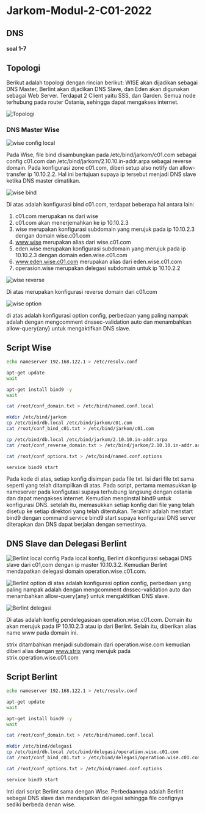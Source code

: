 # Jarkom-Modul-2-C01-2022

## **DNS**

#### soal 1-7

## Topologi

Berikut adalah topologi dengan rincian berikut: WISE akan dijadikan sebagai DNS Master, Berlint akan dijadikan DNS Slave, dan Eden akan digunakan sebagai Web Server. Terdapat 2 Client yaitu SSS, dan Garden. Semua node terhubung pada router Ostania, sehingga dapat mengakses internet.

![Topologi](./assets/topologi.png)

### **DNS Master Wise**

![wise config local](./assets/WISE/conf_local.png)

Pada Wise, file bind disambungkan pada /etc/bind/jarkom/c01.com sebagai config c01.com dan /etc/bind/jarkom/2.10.10.in-addr.arpa sebagai reverse domain.
Pada konfigurasi zone c01.com, diberi setup also notify dan allow-transfer ip 10.10.2.2. Hal ini bertujuan supaya ip tersebut menjadi DNS slave ketika DNS master dimatikan.

![wise bind](./assets/WISE/bind_jarkom.png)

Di atas adalah konfigurasi bind c01.com, terdapat beberapa hal antara lain:

1. c01.com merupakan ns dari wise
2. c01.com akan menerjemahkan ke ip 10.10.2.3
3. wise merupakan konfigurasi subdomain yang merujuk pada ip 10.10.2.3 dengan domain wise.c01.com
4. www.wise merupakan alias dari wise.c01.com
5. eden.wise merupakan konfigurasi subdomain yang merujuk pada ip 10.10.2.3 dengan domain eden.wise.c01.com
6. www.eden.wise.c01.com merupakan alias dari eden.wise.c01.com
7. operasion.wise merupakan delegasi subdomain untuk ip 10.10.2.2

![wise reverse](./assets/WISE/bind_reverse.png)

Di atas merupakan konfigurasi reverse domain dari c01.com

![wise option](./assets/WISE/conf_option.png)

di atas adalah konfigurasi option config, perbedaan yang paling nampak adalah dengan mengcomment dnssec-validation auto dan menambahkan allow-query{any} untuk mengaktifkan DNS slave.

## **Script Wise**

```bash
echo nameserver 192.168.122.1 > /etc/resolv.conf

apt-get update
wait

apt-get install bind9 -y
wait

cat /root/conf_domain.txt > /etc/bind/named.conf.local

mkdir /etc/bind/jarkom
cp /etc/bind/db.local /etc/bind/jarkom/c01.com
cat /root/conf_bind_c01.txt > /etc/bind/jarkom/c01.com

cp /etc/bind/db.local /etc/bind/jarkom/2.10.10.in-addr.arpa
cat /root/conf_reverse_domain.txt > /etc/bind/jarkom/2.10.10.in-addr.arpa

cat /root/conf_options.txt > /etc/bind/named.conf.options

service bind9 start
```

Pada kode di atas, setiap konfig disimpan pada file txt. Isi dari file txt sama seperti yang telah ditampilkan di atas. Pada script, pertama memasukkan ip nameserver pada konfigutasi supaya terhubung langsung dengan ostania dan dapat mengakses internet. Kemudian menginstal bind9 untuk konfigurasi DNS. setelah itu, memasukkan setiap konfig dari file yang telah disetup ke setiap direktori yang telah ditentukan. Terakhir adalah menstart bind9 dengan command service bind9 start supaya konfigurasi DNS server diterapkan dan DNS dapat berjalan dengan semestinya.


## **DNS Slave dan Delegasi Berlint**

![Berlint local config](./assets/Berlint/conf_local.png)
Pada local konfig, Berlint dikonfigurasi sebagai DNS slave dari c01,com dengan ip master 10.10.3.2. Kemudian Berlint mendapatkan delegasi domain operation.wise.c01.com.

![Berlint option](./assets/Berlint/conf_option.png)
di atas adalah konfigurasi option config, perbedaan yang paling nampak adalah dengan mengcomment dnssec-validation auto dan menambahkan allow-query{any} untuk mengaktifkan DNS slave.

![Berlint delegasi](./assets/Berlint/delegasi_bind.png)

Di atas adalah konfig pendelegasioan operation.wise.c01.com. Domain itu akan merujuk pada IP 10.10.2.3 atau ip dari Berlint. Selain itu, diberikan alias name www pada domain ini.

strix ditambahkan menjadi subdomain dari operation.wise.com kemudian diberi alias dengan www.strix yang merujuk pada strix.operation.wise.c01.com

## **Script Berlint**

```bash
echo nameserver 192.168.122.1 > /etc/resolv.conf

apt-get update
wait

apt-get install bind9 -y
wait

cat /root/conf_domain.txt > /etc/bind/named.conf.local

mkdir /etc/bind/delegasi
cp /etc/bind/db.local /etc/bind/delegasi/operation.wise.c01.com
cat /root/conf_bind_c01.txt > /etc/bind/delegasi/operation.wise.c01.com

cat /root/conf_options.txt > /etc/bind/named.conf.options

service bind9 start
```
Inti dari script Berlint sama dengan Wise. Perbedaannya adalah Berlint sebagai DNS slave dan mendapatkan delegasi sehingga file confignya sediki berbeda denan wise.
